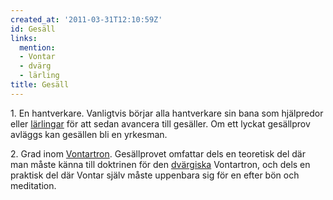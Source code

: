 ```yaml
---
created_at: '2011-03-31T12:10:59Z'
id: Gesäll
links:
  mention:
  - Vontar
  - dvärg
  - lärling
title: Gesäll
---
```


1\. En hantverkare. Vanligtvis börjar alla hantverkare sin bana som hjälpredor eller [lärlingar] för
att sedan avancera till gesäller. Om ett lyckat gesällprov avläggs kan gesällen bli en yrkesman.

2\. Grad inom [Vontartron]. Gesällprovet omfattar dels en teoretisk del där man måste känna till
doktrinen för den [dvärgiska] Vontartron, och dels en praktisk del där Vontar själv måste uppenbara
sig för en efter bön och meditation.

  [lärlingar]: lärling
  [Vontartron]: Vontar
  [dvärgiska]: dvärg
